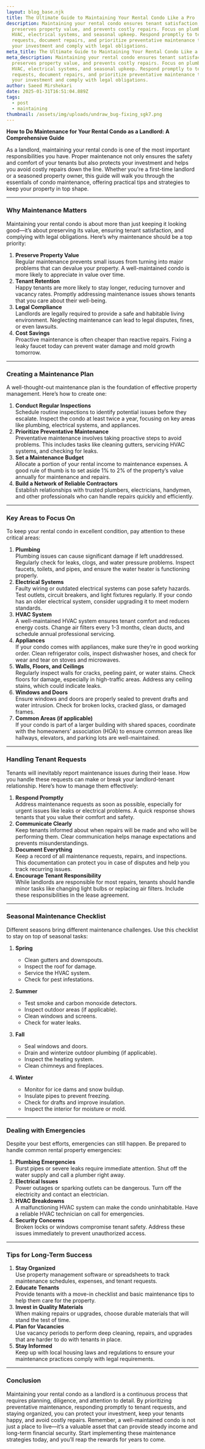 ```yaml
---
layout: blog_base.njk
title: The Ultimate Guide to Maintaining Your Rental Condo Like a Pro
description: Maintaining your rental condo ensures tenant satisfaction,
  preserves property value, and prevents costly repairs. Focus on plumbing,
  HVAC, electrical systems, and seasonal upkeep. Respond promptly to tenant
  requests, document repairs, and prioritize preventative maintenance to protect
  your investment and comply with legal obligations.
meta_title: The Ultimate Guide to Maintaining Your Rental Condo Like a Pro
meta_description: Maintaining your rental condo ensures tenant satisfaction,
  preserves property value, and prevents costly repairs. Focus on plumbing,
  HVAC, electrical systems, and seasonal upkeep. Respond promptly to tenant
  requests, document repairs, and prioritize preventative maintenance to protect
  your investment and comply with legal obligations.
author: Saeed Mirshekari
date: 2025-01-31T16:51:04.889Z
tags:
  - post
  - maintaining
thumbnail: /assets/img/uploads/undraw_bug-fixing_sgk7.png
---
```

**How to Do Maintenance for Your Rental Condo as a Landlord: A Comprehensive Guide**

As a landlord, maintaining your rental condo is one of the most important responsibilities you have. Proper maintenance not only ensures the safety and comfort of your tenants but also protects your investment and helps you avoid costly repairs down the line. Whether you're a first-time landlord or a seasoned property owner, this guide will walk you through the essentials of condo maintenance, offering practical tips and strategies to keep your property in top shape.

- - -

### **Why Maintenance Matters**

Maintaining your rental condo is about more than just keeping it looking good—it’s about preserving its value, ensuring tenant satisfaction, and complying with legal obligations. Here’s why maintenance should be a top priority:

1. **Preserve Property Value**\
   Regular maintenance prevents small issues from turning into major problems that can devalue your property. A well-maintained condo is more likely to appreciate in value over time.
2. **Tenant Retention**\
   Happy tenants are more likely to stay longer, reducing turnover and vacancy rates. Promptly addressing maintenance issues shows tenants that you care about their well-being.
3. **Legal Compliance**\
   Landlords are legally required to provide a safe and habitable living environment. Neglecting maintenance can lead to legal disputes, fines, or even lawsuits.
4. **Cost Savings**\
   Proactive maintenance is often cheaper than reactive repairs. Fixing a leaky faucet today can prevent water damage and mold growth tomorrow.

- - -

### **Creating a Maintenance Plan**

A well-thought-out maintenance plan is the foundation of effective property management. Here’s how to create one:

1. **Conduct Regular Inspections**\
   Schedule routine inspections to identify potential issues before they escalate. Inspect the condo at least twice a year, focusing on key areas like plumbing, electrical systems, and appliances.
2. **Prioritize Preventative Maintenance**\
   Preventative maintenance involves taking proactive steps to avoid problems. This includes tasks like cleaning gutters, servicing HVAC systems, and checking for leaks.
3. **Set a Maintenance Budget**\
   Allocate a portion of your rental income to maintenance expenses. A good rule of thumb is to set aside 1% to 2% of the property’s value annually for maintenance and repairs.
4. **Build a Network of Reliable Contractors**\
   Establish relationships with trusted plumbers, electricians, handymen, and other professionals who can handle repairs quickly and efficiently.

- - -

### **Key Areas to Focus On**

To keep your rental condo in excellent condition, pay attention to these critical areas:

1. **Plumbing**\
   Plumbing issues can cause significant damage if left unaddressed. Regularly check for leaks, clogs, and water pressure problems. Inspect faucets, toilets, and pipes, and ensure the water heater is functioning properly.
2. **Electrical Systems**\
   Faulty wiring or outdated electrical systems can pose safety hazards. Test outlets, circuit breakers, and light fixtures regularly. If your condo has an older electrical system, consider upgrading it to meet modern standards.
3. **HVAC System**\
   A well-maintained HVAC system ensures tenant comfort and reduces energy costs. Change air filters every 1-3 months, clean ducts, and schedule annual professional servicing.
4. **Appliances**\
   If your condo comes with appliances, make sure they’re in good working order. Clean refrigerator coils, inspect dishwasher hoses, and check for wear and tear on stoves and microwaves.
5. **Walls, Floors, and Ceilings**\
   Regularly inspect walls for cracks, peeling paint, or water stains. Check floors for damage, especially in high-traffic areas. Address any ceiling stains, which could indicate leaks.
6. **Windows and Doors**\
   Ensure windows and doors are properly sealed to prevent drafts and water intrusion. Check for broken locks, cracked glass, or damaged frames.
7. **Common Areas (if applicable)**\
   If your condo is part of a larger building with shared spaces, coordinate with the homeowners’ association (HOA) to ensure common areas like hallways, elevators, and parking lots are well-maintained.

- - -

### **Handling Tenant Requests**

Tenants will inevitably report maintenance issues during their lease. How you handle these requests can make or break your landlord-tenant relationship. Here’s how to manage them effectively:

1. **Respond Promptly**\
   Address maintenance requests as soon as possible, especially for urgent issues like leaks or electrical problems. A quick response shows tenants that you value their comfort and safety.
2. **Communicate Clearly**\
   Keep tenants informed about when repairs will be made and who will be performing them. Clear communication helps manage expectations and prevents misunderstandings.
3. **Document Everything**\
   Keep a record of all maintenance requests, repairs, and inspections. This documentation can protect you in case of disputes and help you track recurring issues.
4. **Encourage Tenant Responsibility**\
   While landlords are responsible for most repairs, tenants should handle minor tasks like changing light bulbs or replacing air filters. Include these responsibilities in the lease agreement.

- - -

### **Seasonal Maintenance Checklist**

Different seasons bring different maintenance challenges. Use this checklist to stay on top of seasonal tasks:

1. **Spring**  

   * Clean gutters and downspouts.  
   * Inspect the roof for damage.  
   * Service the HVAC system.  
   * Check for pest infestations.  
2. **Summer**  

   * Test smoke and carbon monoxide detectors.  
   * Inspect outdoor areas (if applicable).  
   * Clean windows and screens.  
   * Check for water leaks.  
3. **Fall**  

   * Seal windows and doors.  
   * Drain and winterize outdoor plumbing (if applicable).  
   * Inspect the heating system.  
   * Clean chimneys and fireplaces.  
4. **Winter**  

   * Monitor for ice dams and snow buildup.  
   * Insulate pipes to prevent freezing.  
   * Check for drafts and improve insulation.  
   * Inspect the interior for moisture or mold.  

- - -

### **Dealing with Emergencies**

Despite your best efforts, emergencies can still happen. Be prepared to handle common rental property emergencies:

1. **Plumbing Emergencies**\
   Burst pipes or severe leaks require immediate attention. Shut off the water supply and call a plumber right away.
2. **Electrical Issues**\
   Power outages or sparking outlets can be dangerous. Turn off the electricity and contact an electrician.
3. **HVAC Breakdowns**\
   A malfunctioning HVAC system can make the condo uninhabitable. Have a reliable HVAC technician on call for emergencies.
4. **Security Concerns**\
   Broken locks or windows compromise tenant safety. Address these issues immediately to prevent unauthorized access.

- - -

### **Tips for Long-Term Success**

1. **Stay Organized**\
   Use property management software or spreadsheets to track maintenance schedules, expenses, and tenant requests.
2. **Educate Tenants**\
   Provide tenants with a move-in checklist and basic maintenance tips to help them care for the property.
3. **Invest in Quality Materials**\
   When making repairs or upgrades, choose durable materials that will stand the test of time.
4. **Plan for Vacancies**\
   Use vacancy periods to perform deep cleaning, repairs, and upgrades that are harder to do with tenants in place.
5. **Stay Informed**\
   Keep up with local housing laws and regulations to ensure your maintenance practices comply with legal requirements.

- - -

### **Conclusion**

Maintaining your rental condo as a landlord is a continuous process that requires planning, diligence, and attention to detail. By prioritizing preventative maintenance, responding promptly to tenant requests, and staying organized, you can protect your investment, keep your tenants happy, and avoid costly repairs. Remember, a well-maintained condo is not just a place to live—it’s a valuable asset that can provide steady income and long-term financial security. Start implementing these maintenance strategies today, and you’ll reap the rewards for years to come.